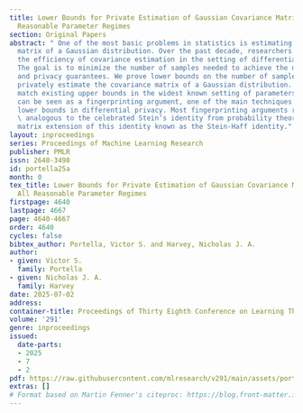 ```yaml
---
title: Lower Bounds for Private Estimation of Gaussian Covariance Matrices under All
  Reasonable Parameter Regimes
section: Original Papers
abstract: " One of the most basic problems in statistics is estimating the covariance
  matrix of a Gaussian distribution. Over the past decade, researchers have studied
  the efficiency of covariance estimation in the setting of differential privacy.
  The goal is to minimize the number of samples needed to achieve the desired accuracy
  and privacy guarantees. We prove lower bounds on the number of samples needed to
  privately estimate the covariance matrix of a Gaussian distribution. Our bounds
  match existing upper bounds in the widest known setting of parameters. Our analysis
  can be seen as a fingerprinting argument, one of the main techniques used to prove
  lower bounds in differential privacy. Most fingerprinting arguments rely on results
  \ analogous to the celebrated Stein’s identity from probability theory. We use a
  matrix extension of this identity known as the Stein-Haff identity."
layout: inproceedings
series: Proceedings of Machine Learning Research
publisher: PMLR
issn: 2640-3498
id: portella25a
month: 0
tex_title: Lower Bounds for Private Estimation of Gaussian Covariance Matrices under
  All Reasonable Parameter Regimes
firstpage: 4640
lastpage: 4667
page: 4640-4667
order: 4640
cycles: false
bibtex_author: Portella, Victor S. and Harvey, Nicholas J. A.
author:
- given: Victor S.
  family: Portella
- given: Nicholas J. A.
  family: Harvey
date: 2025-07-02
address:
container-title: Proceedings of Thirty Eighth Conference on Learning Theory
volume: '291'
genre: inproceedings
issued:
  date-parts:
  - 2025
  - 7
  - 2
pdf: https://raw.githubusercontent.com/mlresearch/v291/main/assets/portella25a/portella25a.pdf
extras: []
# Format based on Martin Fenner's citeproc: https://blog.front-matter.io/posts/citeproc-yaml-for-bibliographies/
---
```

